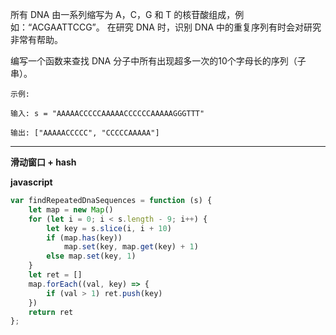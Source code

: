 所有 DNA 由一系列缩写为 A，C，G 和 T 的核苷酸组成，例如：“ACGAATTCCG”。
在研究 DNA 时，识别 DNA 中的重复序列有时会对研究非常有帮助。

编写一个函数来查找 DNA 分子中所有出现超多一次的10个字母长的序列（子串）。

```
示例:

输入: s = "AAAAACCCCCAAAAACCCCCCAAAAAGGGTTT"

输出: ["AAAAACCCCC", "CCCCCAAAAA"]
```



---

**滑动窗口 + hash**



**javascript**

```javascript
var findRepeatedDnaSequences = function (s) {
	let map = new Map()
	for (let i = 0; i < s.length - 9; i++) {
		let key = s.slice(i, i + 10)
		if (map.has(key))
			map.set(key, map.get(key) + 1)
		else map.set(key, 1)
	}
	let ret = []
	map.forEach((val, key) => {
		if (val > 1) ret.push(key)
	})
	return ret
};
```





